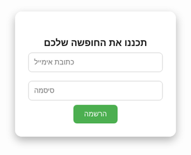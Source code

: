 <!DOCTYPE html>
<html lang="en">
<head>
  <meta charset="UTF-8">
  <meta name="viewport" content="width=device-width, initial-scale=1.0">
  <title>My Travel Site</title>
  <style>
    * {
      margin: 0;
      padding: 0;
      box-sizing: border-box;
    }
    body, html {
      height: 100%;
      font-family: Arial, sans-serif;
      overflow-x: hidden;
    }
    .background {
      position: fixed;
      top: 0;
      left: 0;
      width: 100vw;
      height: 100vh;
      background-size: cover;
      background-position: center;
      z-index: -1;
      transition: background-image 1s ease-in-out;
    }
    .content {
      position: relative;
      z-index: 1;
      display: flex;
      flex-direction: column;
      align-items: center;
      justify-content: flex-start;
      padding-top: 80px;
      min-height: 100vh;
    }
    .email-box {
      background: rgba(255, 255, 255, 0.9);
      padding: 30px;
      border-radius: 15px;
      box-shadow: 0 8px 20px rgba(0, 0, 0, 0.3);
      max-width: 400px;
      width: 90%;
      text-align: center;
    }
    .email-box input {
      width: 100%;
      padding: 12px;
      margin: 10px 0;
      border-radius: 8px;
      border: 1px solid #ccc;
      font-size: 16px;
    }
    .email-box button {
      padding: 12px 24px;
      font-size: 16px;
      background-color: #4CAF50;
      color: white;
      border: none;
      border-radius: 8px;
      cursor: pointer;
    }
    /* עיצוב הריבוע הירוק - מודרני וחדשני */
    .promo-box {
      position: fixed;
      top: 30%;
      left: -600px;
      transform: translateY(-50%);
      background: linear-gradient(90deg, #43e97b 0%, #38f9d7 100%);
      color: #fff;
      padding: 30px 40px;
      border-radius: 15px;
      box-shadow: 0 8px 32px rgba(0,0,0,0.2);
      font-size: 1.2rem;
      font-weight: bold;
      z-index: 2;
      transition: left 0.7s cubic-bezier(.68,-0.55,.27,1.55), box-shadow 0.4s;
      width: 500px;
      max-width: 90%;
      text-align: center;
      letter-spacing: 1px;
    }
    .promo-box.show {
      left: calc(50% - 250px);
      box-shadow: 0 12px 40px 0 rgba(0,0,0,0.3);
    }
    /* העיצוב החדש של fixed-message מהקוד השני */
    .fixed-message {
      position: absolute;
      top: 120%;
      left: -50%;
      transform: translateX(0);
      background: linear-gradient(to right, #4CAF50, #8BC34A);
      color: white;
      padding: 20px;
      border-radius: 10px;
      box-shadow: 0 0 20px rgba(0, 0, 0, 0.3);
      opacity: 0;
      transition: all 1s ease-in-out;
      width: 60%;
      max-width: 600px;
      text-align: center;
      font-size: 1.2rem;
      font-weight: bold;
      letter-spacing: 1px;
      z-index: 3;
    }
    .fixed-message.show {
      left: 50%;
      transform: translateX(-50%);
      opacity: 1;
    }
    @media (max-width: 600px) {
      .promo-box {
        width: 90%;
        left: -100%;
        padding: 20px;
        font-size: 1rem;
      }
      .promo-box.show {
        left: 5%;
        transform: translateY(-50%);
      }
      .fixed-message {
        width: 90%;
      }
    }
    .content-below {
      position: relative;
      top: 100vh;
      padding: 20px;
    }
  </style>
</head>
<body>
  <div class="background" id="background"></div>

  <div class="content">
    <div class="email-box">
      <h2>תכננו את החופשה שלכם</h2>
      <input type="email" placeholder="כתובת אימייל">
      <input type="password" placeholder="סיסמה">
      <button>הרשמה</button>
    </div>
  </div>

  <!-- הריבוע הירוק המקורי -->
  <div class="promo-box" id="promoBox">
    <p>היי! רוצים לתכנן את החופשה המושלמת שלכם אבל לא יודעים איך? הירשמו ונמצא עבורכם את החופשה הכי טובה וזולה עבורכם!</p>
  </div>

  <!-- ההודעה הקופצת החדשה מהקוד השני -->
  <div class="fixed-message">
    היי! רוצים לתכנן את החופשה המשולמת שלכם אבל לא יודעים מאיפה להתחיל? נמאס לשבור את הכיס על מלונות? הירשמו ונעזור לכם למצוא בדיוק את מה שאתם רוצים!
  </div>

  <div class="content-below">
    <!-- תוכן נוסף כאן - ניתן להוסיף תוכן שגוללים -->
  </div>

  <script>
    // קוד הרקע המתחלף
    const images = [
      'https://images.unsplash.com/photo-1507525428034-b723cf961d3e',
      'https://images.unsplash.com/photo-1506744038136-46273834b3fb',
      'https://images.unsplash.com/photo-1505761671935-60b3a7427bad',
      'https://images.unsplash.com/photo-1493558103817-58b2924bce98',
      'https://images.unsplash.com/photo-1470770841072-f978cf4d019e',
      'https://images.unsplash.com/photo-1469474968028-56623f02e42e',
      'https://images.unsplash.com/photo-1483683804023-6ccdb62f86ef',
      'https://images.unsplash.com/photo-1482192596544-9eb780fc7f66',
      'https://images.unsplash.com/photo-1447752875215-b2761acb3c5d',
      'https://images.unsplash.com/photo-1500530855697-b586d89ba3ee'
    ];

    const background = document.getElementById('background');
    let current = 0;
    background.style.backgroundImage = `url('${images[current]}')`;

    setInterval(() => {
      current = (current + 1) % images.length;
      background.style.backgroundImage = `url('${images[current]}')`;
    }, 5000);

    // קוד הריבוע הירוק
    const promo = document.getElementById('promoBox');
    window.addEventListener('scroll', () => {
      if (window.scrollY > 100) {
        promo.classList.add('show');
        console.log("Promo box is now visible.");
      } else {
        console.log("Scroll detected, but not enough.");
      }
    });

    // קוד ההודעה הקופצת החדשה
    const fixedMessage = document.querySelector('.fixed-message');
    window.addEventListener('scroll', () => {
      if (window.scrollY > window.innerHeight / 2) {
        fixedMessage.classList.add('show');
      } else {
        fixedMessage.classList.remove('show');
      }
    });
  </script>
</body>
</html>
